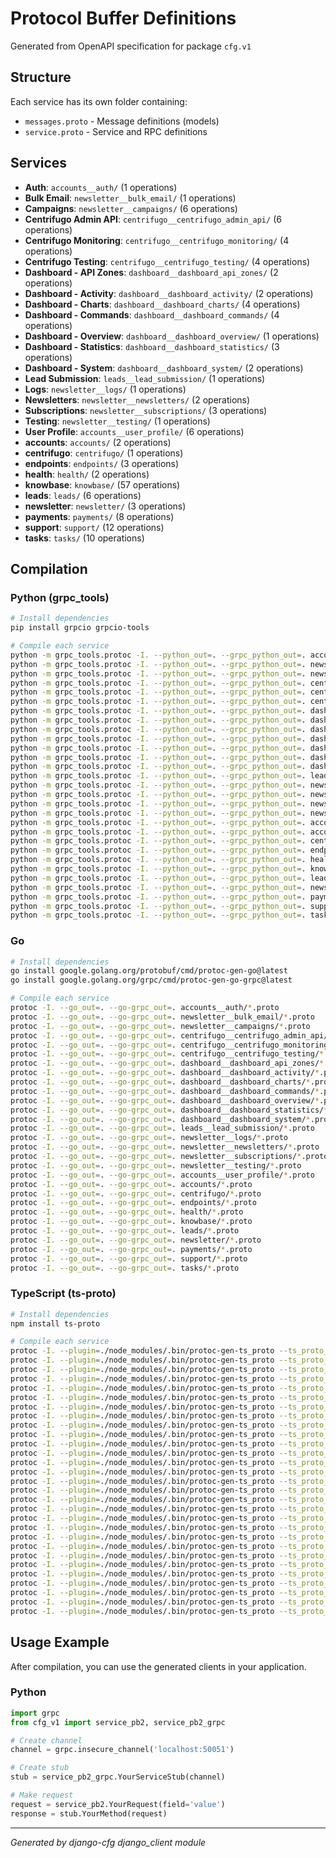 # Protocol Buffer Definitions

Generated from OpenAPI specification for package `cfg.v1`

## Structure

Each service has its own folder containing:
- `messages.proto` - Message definitions (models)
- `service.proto` - Service and RPC definitions

## Services

- **Auth**: `accounts__auth/` (1 operations)
- **Bulk Email**: `newsletter__bulk_email/` (1 operations)
- **Campaigns**: `newsletter__campaigns/` (6 operations)
- **Centrifugo Admin API**: `centrifugo__centrifugo_admin_api/` (6 operations)
- **Centrifugo Monitoring**: `centrifugo__centrifugo_monitoring/` (4 operations)
- **Centrifugo Testing**: `centrifugo__centrifugo_testing/` (4 operations)
- **Dashboard - API Zones**: `dashboard__dashboard_api_zones/` (2 operations)
- **Dashboard - Activity**: `dashboard__dashboard_activity/` (2 operations)
- **Dashboard - Charts**: `dashboard__dashboard_charts/` (4 operations)
- **Dashboard - Commands**: `dashboard__dashboard_commands/` (4 operations)
- **Dashboard - Overview**: `dashboard__dashboard_overview/` (1 operations)
- **Dashboard - Statistics**: `dashboard__dashboard_statistics/` (3 operations)
- **Dashboard - System**: `dashboard__dashboard_system/` (2 operations)
- **Lead Submission**: `leads__lead_submission/` (1 operations)
- **Logs**: `newsletter__logs/` (1 operations)
- **Newsletters**: `newsletter__newsletters/` (2 operations)
- **Subscriptions**: `newsletter__subscriptions/` (3 operations)
- **Testing**: `newsletter__testing/` (1 operations)
- **User Profile**: `accounts__user_profile/` (6 operations)
- **accounts**: `accounts/` (2 operations)
- **centrifugo**: `centrifugo/` (1 operations)
- **endpoints**: `endpoints/` (3 operations)
- **health**: `health/` (2 operations)
- **knowbase**: `knowbase/` (57 operations)
- **leads**: `leads/` (6 operations)
- **newsletter**: `newsletter/` (3 operations)
- **payments**: `payments/` (8 operations)
- **support**: `support/` (12 operations)
- **tasks**: `tasks/` (10 operations)

## Compilation

### Python (grpc_tools)
```bash
# Install dependencies
pip install grpcio grpcio-tools

# Compile each service
python -m grpc_tools.protoc -I. --python_out=. --grpc_python_out=. accounts__auth/*.proto
python -m grpc_tools.protoc -I. --python_out=. --grpc_python_out=. newsletter__bulk_email/*.proto
python -m grpc_tools.protoc -I. --python_out=. --grpc_python_out=. newsletter__campaigns/*.proto
python -m grpc_tools.protoc -I. --python_out=. --grpc_python_out=. centrifugo__centrifugo_admin_api/*.proto
python -m grpc_tools.protoc -I. --python_out=. --grpc_python_out=. centrifugo__centrifugo_monitoring/*.proto
python -m grpc_tools.protoc -I. --python_out=. --grpc_python_out=. centrifugo__centrifugo_testing/*.proto
python -m grpc_tools.protoc -I. --python_out=. --grpc_python_out=. dashboard__dashboard_api_zones/*.proto
python -m grpc_tools.protoc -I. --python_out=. --grpc_python_out=. dashboard__dashboard_activity/*.proto
python -m grpc_tools.protoc -I. --python_out=. --grpc_python_out=. dashboard__dashboard_charts/*.proto
python -m grpc_tools.protoc -I. --python_out=. --grpc_python_out=. dashboard__dashboard_commands/*.proto
python -m grpc_tools.protoc -I. --python_out=. --grpc_python_out=. dashboard__dashboard_overview/*.proto
python -m grpc_tools.protoc -I. --python_out=. --grpc_python_out=. dashboard__dashboard_statistics/*.proto
python -m grpc_tools.protoc -I. --python_out=. --grpc_python_out=. dashboard__dashboard_system/*.proto
python -m grpc_tools.protoc -I. --python_out=. --grpc_python_out=. leads__lead_submission/*.proto
python -m grpc_tools.protoc -I. --python_out=. --grpc_python_out=. newsletter__logs/*.proto
python -m grpc_tools.protoc -I. --python_out=. --grpc_python_out=. newsletter__newsletters/*.proto
python -m grpc_tools.protoc -I. --python_out=. --grpc_python_out=. newsletter__subscriptions/*.proto
python -m grpc_tools.protoc -I. --python_out=. --grpc_python_out=. newsletter__testing/*.proto
python -m grpc_tools.protoc -I. --python_out=. --grpc_python_out=. accounts__user_profile/*.proto
python -m grpc_tools.protoc -I. --python_out=. --grpc_python_out=. accounts/*.proto
python -m grpc_tools.protoc -I. --python_out=. --grpc_python_out=. centrifugo/*.proto
python -m grpc_tools.protoc -I. --python_out=. --grpc_python_out=. endpoints/*.proto
python -m grpc_tools.protoc -I. --python_out=. --grpc_python_out=. health/*.proto
python -m grpc_tools.protoc -I. --python_out=. --grpc_python_out=. knowbase/*.proto
python -m grpc_tools.protoc -I. --python_out=. --grpc_python_out=. leads/*.proto
python -m grpc_tools.protoc -I. --python_out=. --grpc_python_out=. newsletter/*.proto
python -m grpc_tools.protoc -I. --python_out=. --grpc_python_out=. payments/*.proto
python -m grpc_tools.protoc -I. --python_out=. --grpc_python_out=. support/*.proto
python -m grpc_tools.protoc -I. --python_out=. --grpc_python_out=. tasks/*.proto
```

### Go
```bash
# Install dependencies
go install google.golang.org/protobuf/cmd/protoc-gen-go@latest
go install google.golang.org/grpc/cmd/protoc-gen-go-grpc@latest

# Compile each service
protoc -I. --go_out=. --go-grpc_out=. accounts__auth/*.proto
protoc -I. --go_out=. --go-grpc_out=. newsletter__bulk_email/*.proto
protoc -I. --go_out=. --go-grpc_out=. newsletter__campaigns/*.proto
protoc -I. --go_out=. --go-grpc_out=. centrifugo__centrifugo_admin_api/*.proto
protoc -I. --go_out=. --go-grpc_out=. centrifugo__centrifugo_monitoring/*.proto
protoc -I. --go_out=. --go-grpc_out=. centrifugo__centrifugo_testing/*.proto
protoc -I. --go_out=. --go-grpc_out=. dashboard__dashboard_api_zones/*.proto
protoc -I. --go_out=. --go-grpc_out=. dashboard__dashboard_activity/*.proto
protoc -I. --go_out=. --go-grpc_out=. dashboard__dashboard_charts/*.proto
protoc -I. --go_out=. --go-grpc_out=. dashboard__dashboard_commands/*.proto
protoc -I. --go_out=. --go-grpc_out=. dashboard__dashboard_overview/*.proto
protoc -I. --go_out=. --go-grpc_out=. dashboard__dashboard_statistics/*.proto
protoc -I. --go_out=. --go-grpc_out=. dashboard__dashboard_system/*.proto
protoc -I. --go_out=. --go-grpc_out=. leads__lead_submission/*.proto
protoc -I. --go_out=. --go-grpc_out=. newsletter__logs/*.proto
protoc -I. --go_out=. --go-grpc_out=. newsletter__newsletters/*.proto
protoc -I. --go_out=. --go-grpc_out=. newsletter__subscriptions/*.proto
protoc -I. --go_out=. --go-grpc_out=. newsletter__testing/*.proto
protoc -I. --go_out=. --go-grpc_out=. accounts__user_profile/*.proto
protoc -I. --go_out=. --go-grpc_out=. accounts/*.proto
protoc -I. --go_out=. --go-grpc_out=. centrifugo/*.proto
protoc -I. --go_out=. --go-grpc_out=. endpoints/*.proto
protoc -I. --go_out=. --go-grpc_out=. health/*.proto
protoc -I. --go_out=. --go-grpc_out=. knowbase/*.proto
protoc -I. --go_out=. --go-grpc_out=. leads/*.proto
protoc -I. --go_out=. --go-grpc_out=. newsletter/*.proto
protoc -I. --go_out=. --go-grpc_out=. payments/*.proto
protoc -I. --go_out=. --go-grpc_out=. support/*.proto
protoc -I. --go_out=. --go-grpc_out=. tasks/*.proto
```

### TypeScript (ts-proto)
```bash
# Install dependencies
npm install ts-proto

# Compile each service
protoc -I. --plugin=./node_modules/.bin/protoc-gen-ts_proto --ts_proto_out=. accounts__auth/*.proto
protoc -I. --plugin=./node_modules/.bin/protoc-gen-ts_proto --ts_proto_out=. newsletter__bulk_email/*.proto
protoc -I. --plugin=./node_modules/.bin/protoc-gen-ts_proto --ts_proto_out=. newsletter__campaigns/*.proto
protoc -I. --plugin=./node_modules/.bin/protoc-gen-ts_proto --ts_proto_out=. centrifugo__centrifugo_admin_api/*.proto
protoc -I. --plugin=./node_modules/.bin/protoc-gen-ts_proto --ts_proto_out=. centrifugo__centrifugo_monitoring/*.proto
protoc -I. --plugin=./node_modules/.bin/protoc-gen-ts_proto --ts_proto_out=. centrifugo__centrifugo_testing/*.proto
protoc -I. --plugin=./node_modules/.bin/protoc-gen-ts_proto --ts_proto_out=. dashboard__dashboard_api_zones/*.proto
protoc -I. --plugin=./node_modules/.bin/protoc-gen-ts_proto --ts_proto_out=. dashboard__dashboard_activity/*.proto
protoc -I. --plugin=./node_modules/.bin/protoc-gen-ts_proto --ts_proto_out=. dashboard__dashboard_charts/*.proto
protoc -I. --plugin=./node_modules/.bin/protoc-gen-ts_proto --ts_proto_out=. dashboard__dashboard_commands/*.proto
protoc -I. --plugin=./node_modules/.bin/protoc-gen-ts_proto --ts_proto_out=. dashboard__dashboard_overview/*.proto
protoc -I. --plugin=./node_modules/.bin/protoc-gen-ts_proto --ts_proto_out=. dashboard__dashboard_statistics/*.proto
protoc -I. --plugin=./node_modules/.bin/protoc-gen-ts_proto --ts_proto_out=. dashboard__dashboard_system/*.proto
protoc -I. --plugin=./node_modules/.bin/protoc-gen-ts_proto --ts_proto_out=. leads__lead_submission/*.proto
protoc -I. --plugin=./node_modules/.bin/protoc-gen-ts_proto --ts_proto_out=. newsletter__logs/*.proto
protoc -I. --plugin=./node_modules/.bin/protoc-gen-ts_proto --ts_proto_out=. newsletter__newsletters/*.proto
protoc -I. --plugin=./node_modules/.bin/protoc-gen-ts_proto --ts_proto_out=. newsletter__subscriptions/*.proto
protoc -I. --plugin=./node_modules/.bin/protoc-gen-ts_proto --ts_proto_out=. newsletter__testing/*.proto
protoc -I. --plugin=./node_modules/.bin/protoc-gen-ts_proto --ts_proto_out=. accounts__user_profile/*.proto
protoc -I. --plugin=./node_modules/.bin/protoc-gen-ts_proto --ts_proto_out=. accounts/*.proto
protoc -I. --plugin=./node_modules/.bin/protoc-gen-ts_proto --ts_proto_out=. centrifugo/*.proto
protoc -I. --plugin=./node_modules/.bin/protoc-gen-ts_proto --ts_proto_out=. endpoints/*.proto
protoc -I. --plugin=./node_modules/.bin/protoc-gen-ts_proto --ts_proto_out=. health/*.proto
protoc -I. --plugin=./node_modules/.bin/protoc-gen-ts_proto --ts_proto_out=. knowbase/*.proto
protoc -I. --plugin=./node_modules/.bin/protoc-gen-ts_proto --ts_proto_out=. leads/*.proto
protoc -I. --plugin=./node_modules/.bin/protoc-gen-ts_proto --ts_proto_out=. newsletter/*.proto
protoc -I. --plugin=./node_modules/.bin/protoc-gen-ts_proto --ts_proto_out=. payments/*.proto
protoc -I. --plugin=./node_modules/.bin/protoc-gen-ts_proto --ts_proto_out=. support/*.proto
protoc -I. --plugin=./node_modules/.bin/protoc-gen-ts_proto --ts_proto_out=. tasks/*.proto
```

## Usage Example

After compilation, you can use the generated clients in your application.

### Python
```python
import grpc
from cfg_v1 import service_pb2, service_pb2_grpc

# Create channel
channel = grpc.insecure_channel('localhost:50051')

# Create stub
stub = service_pb2_grpc.YourServiceStub(channel)

# Make request
request = service_pb2.YourRequest(field='value')
response = stub.YourMethod(request)
```

---

*Generated by django-cfg django_client module*